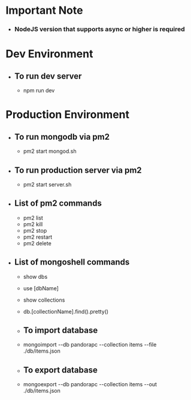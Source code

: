 # Important Note #
- ### NodeJS version that supports async or higher is required ###


# Dev Environment #

- ## To run dev server ##
   - npm run dev

# Production Environment #

- ## To run mongodb via pm2 ##
   - pm2 start mongod.sh

- ## To run production server via pm2 ##
   - pm2 start server.sh

- ## List of pm2 commands ##
   - pm2 list
   - pm2 kill
   - pm2 stop
   - pm2 restart
   - pm2 delete

- ## List of mongoshell commands ##
   - show dbs
   - use [dbName]
   - show collections
   - db.[collectionName].find().pretty()

   - ## To import database ##
   - mongoimport --db pandorapc --collection items --file ./db/items.json
    
   - ## To export database ##
   - mongoexport --db pandorapc --collection items --out ./db/items.json   


   
